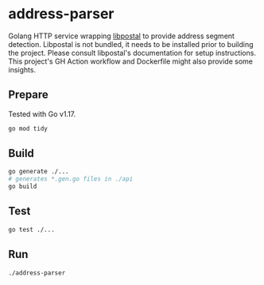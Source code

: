# address-parser

Golang HTTP service wrapping [libpostal](https://github.com/openvenues/libpostal) to provide address segment detection. Libpostal is not bundled, it needs to be installed prior to building the project. Please consult libpostal's documentation for setup instructions. This project's GH Action workflow and Dockerfile might also provide some insights.

## Prepare

Tested with Go v1.17.

```bash
go mod tidy
```

## Build

```bash
go generate ./...
# generates *.gen.go files in ./api
go build
```

## Test

```bash
go test ./...
```

## Run

```bash
./address-parser
```
